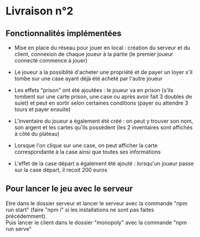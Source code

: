 # Livraison n°2

## Fonctionnalités implémentées 

- Mise en place du réseau pour jouer en local : création du serveur et du client, connexion de chaque joueur à la partie (le premier joueur connecté commence à jouer)   

- Le joueur a la possiblité d'acheter une propriété et de payer un loyer s'il tombe sur une case ayant déjà été acheté par l'autre joueur

- Les effets "prison" ont été ajoutées : le joueur va en prison (s'ils tombent sur une carte prison, une case ou après avoir fait 3 doubles de suiet)
et peut en sortir selon certaines conditions (payer ou attendre 3 tours et payer ensuite)  

- L'inventaire du joueur a également été créé : on peut y trouver son nom, son argent et les cartes qu'ils possèdent (les 2 inventaires sont affichés à côté du plateau)  

- Lorsque l'on clique sur une case, on peut afficher la carte correspondante à la case ainsi que toutes ses informations   

- L'effet de la case départ a également été ajouté : lorsqu'un joueur passe sur la case départ, il recoit 200 euros

## Pour lancer le jeu avec le serveur
Etre dans le dossier serveur et lancer le serveur avec la commande "npm run start" (faire "npm i" si les installations ne sont pas faites précédemment).  
Puis lancer le client dans le dossier "monopoly" avec la commande "npm run serve"
